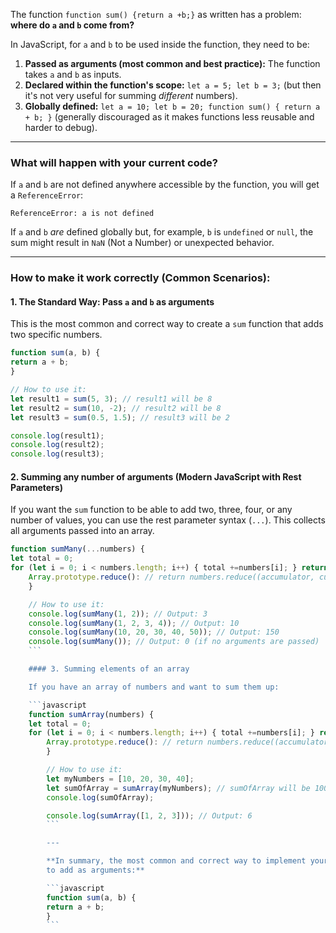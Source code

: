 The function `function sum() {return a +b;}` as written has a problem: **where do `a` and `b` come from?**

In JavaScript, for `a` and `b` to be used inside the function, they need to be:

1. **Passed as arguments (most common and best practice):** The function takes `a` and `b` as inputs.
2. **Declared within the function's scope:** `let a = 5; let b = 3;` (but then it's not very useful for summing
*different* numbers).
3. **Globally defined:** `let a = 10; let b = 20; function sum() { return a + b; }` (generally discouraged as it makes
functions less reusable and harder to debug).

---

### What will happen with your current code?

If `a` and `b` are not defined anywhere accessible by the function, you will get a `ReferenceError`:
```
ReferenceError: a is not defined
```

If `a` and `b` *are* defined globally but, for example, `b` is `undefined` or `null`, the sum might result in `NaN` (Not
a Number) or unexpected behavior.

---

### How to make it work correctly (Common Scenarios):

#### 1. The Standard Way: Pass `a` and `b` as arguments

This is the most common and correct way to create a `sum` function that adds two specific numbers.

```javascript
function sum(a, b) {
return a + b;
}

// How to use it:
let result1 = sum(5, 3); // result1 will be 8
let result2 = sum(10, -2); // result2 will be 8
let result3 = sum(0.5, 1.5); // result3 will be 2

console.log(result1);
console.log(result2);
console.log(result3);
```

#### 2. Summing any number of arguments (Modern JavaScript with Rest Parameters)

If you want the `sum` function to be able to add two, three, four, or any number of values, you can use the rest
parameter syntax (`...`). This collects all arguments passed into an array.

```javascript
function sumMany(...numbers) {
let total = 0;
for (let i = 0; i < numbers.length; i++) { total +=numbers[i]; } return total; // A more concise way using
    Array.prototype.reduce(): // return numbers.reduce((accumulator, currentValue)=> accumulator + currentValue, 0);
    }

    // How to use it:
    console.log(sumMany(1, 2)); // Output: 3
    console.log(sumMany(1, 2, 3, 4)); // Output: 10
    console.log(sumMany(10, 20, 30, 40, 50)); // Output: 150
    console.log(sumMany()); // Output: 0 (if no arguments are passed)
    ```

    #### 3. Summing elements of an array

    If you have an array of numbers and want to sum them up:

    ```javascript
    function sumArray(numbers) {
    let total = 0;
    for (let i = 0; i < numbers.length; i++) { total +=numbers[i]; } return total; // Or, more concisely using
        Array.prototype.reduce(): // return numbers.reduce((accumulator, currentValue)=> accumulator + currentValue, 0);
        }

        // How to use it:
        let myNumbers = [10, 20, 30, 40];
        let sumOfArray = sumArray(myNumbers); // sumOfArray will be 100
        console.log(sumOfArray);

        console.log(sumArray([1, 2, 3])); // Output: 6
        ```

        ---

        **In summary, the most common and correct way to implement your `sum` function is to pass the numbers you want
        to add as arguments:**

        ```javascript
        function sum(a, b) {
        return a + b;
        }
        ```